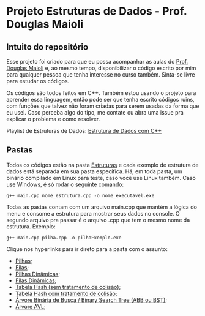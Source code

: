 # Projeto Estruturas de Dados - Prof. Douglas Maioli

## Intuito do repositório

Esse projeto foi criado para que eu possa acompanhar as aulas do [Prof. Douglas Maioli](https://www.youtube.com/c/ProfessorDouglasMaioli) e, ao mesmo tempo, disponibilizar o código escrito por mim para qualquer pessoa que tenha interesse no curso também. Sinta-se livre para estudar os códigos.

Os códigos são todos feitos em C++. Também estou usando o projeto para aprender essa linguagem, então pode ser que tenha escrito códigos ruins, com funções que talvez não foram criadas para serem usadas da forma que eu usei. 
Caso perceba algo do tipo, me contate ou abra uma issue pra explicar o problema e como resolver.

Playlist de Estruturas de Dados: [Estrutura de Dados com C++](https://www.youtube.com/playlist?list=PLrOyM49ctTx_AMgNGQaic10qQJpTpXfn_)

## Pastas

Todos os códigos estão na pasta [Estruturas](./Estruturas/) e cada exemplo de estrutura de dados está separada em sua pasta específica. Há, em toda pasta, um binário compilado em Linux para teste, caso você use Linux também. Caso use Windows, é só rodar o seguinte comando:

```batch
g++ main.cpp nome_estrutura.cpp -o nome_executavel.exe 
```

Todas as pastas contam com um arquivo main.cpp que mantém a lógica do menu e consome a estrutura para mostrar seus dados no console. O segundo arquivo pra passar é o arquivo .cpp que tem o mesmo nome da estrutura. Exemplo:
```batch
g++ main.cpp pilha.cpp -o pilhaExemplo.exe
```

Clique nos hyperlinks para ir direto para a pasta com o assunto:

 - [Pilhas](./Estruturas/pilha/);
 - [Filas](./Estruturas/fila/);
 - [Pilhas Dinâmicas](./Estruturas/pilhaDinamica/);
 - [Filas Dinâmicas](./Estruturas/filaDinamica/);
 - [Tabela Hash (sem tratamento de colisão)](./Estruturas/tabelaHashSemColisao/);
 - [Tabela Hash com tratamento de colisão](./Estruturas/tabelaHashComColisao/);
 - [Árvore Binária de Busca / Binary Search Tree (ABB ou BST)](./Estruturas/ArvoreBinariaBusca/);
 - [Árvore AVL](./Estruturas/ArvAvl/);